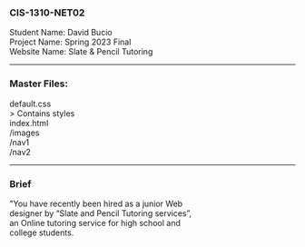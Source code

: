 <h3> CIS-1310-NET02 </h3>
Student Name: David Bucio <br>
Project Name: Spring 2023 Final <br>
Website Name: Slate & Pencil Tutoring <br>
<hr>
<h3> Master Files: </h3>
default.css <br>
    > Contains styles <br>
index.html <br>
/images <br>
/nav1 <br>
/nav2 <br>
<hr>
<h3> Brief </h3>
"You have recently been hired as a junior Web <br>
designer by “Slate and Pencil Tutoring services”, <br>
an Online tutoring service for high school and <br>
college students.